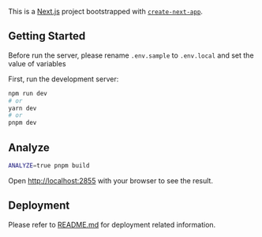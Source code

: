 This is a [Next.js](https://nextjs.org/) project bootstrapped with [`create-next-app`](https://github.com/vercel/next.js/tree/canary/packages/create-next-app).

## Getting Started

Before run the server, please rename `.env.sample` to `.env.local` and set the value of variables

First, run the development server:

```bash
npm run dev
# or
yarn dev
# or
pnpm dev
```

## Analyze

```bash
ANALYZE=true pnpm build
```

Open [http://localhost:2855](http://localhost:2855) with your browser to see the result.

## Deployment

Please refer to [README.md](../README.md) for deployment related information.
